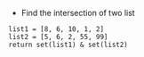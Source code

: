 - Find the intersection of two list
```
list1 = [8, 6, 10, 1, 2]
list2 = [5, 6, 2, 55, 99]
return set(list1) & set(list2) 
```
